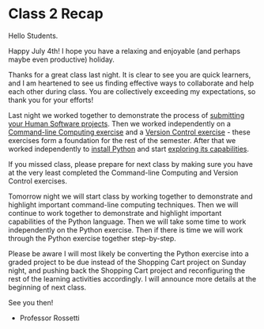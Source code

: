 # Class 2 Recap

Hello Students.

Happy July 4th! I hope you have a relaxing and enjoyable (and perhaps maybe even productive) holiday.

Thanks for a great class last night. It is clear to see you are quick learners, and I am heartened to see us finding effective ways to collaborate and help each other during class. You are collectively exceeding my expectations, so thank you for your efforts!

Last night we worked together to demonstrate the process of [submitting your Human Software projects](https://github.com/prof-rossetti/nyu-info-2335-70-201706/blob/master/projects/human-software/project.md#submission-instructions). Then we worked independently on a [Command-line Computing exercise](https://github.com/prof-rossetti/nyu-info-2335-70-201706/blob/master/exercises/command-line-computing/exercise.md) and a [Version Control exercise](https://github.com/prof-rossetti/nyu-info-2335-70-201706/blob/master/exercises/version-control/exercise.md) - these exercises form a foundation for the rest of the semester. After that we worked independently to [install Python](https://github.com/prof-rossetti/nyu-info-2335-70-201706/blob/master/notes/programming-languages/python/installation.md) and start [exploring its capabilities](https://github.com/prof-rossetti/nyu-info-2335-70-201706/blob/master/notes/programming-languages/python/notes.md).

If you missed class, please prepare for next class by making sure you have at the very least completed the Command-line Computing and Version Control exercises.

Tomorrow night we will start class by working together to demonstrate and highlight important command-line computing techniques. Then we will continue to work together to demonstrate and highlight important capabilities of the Python language. Then we will take some time to work independently on the Python exercise. Then if there is time we will work through the Python exercise together step-by-step.

Please be aware I will most likely be converting the Python exercise into a graded project to be due instead of the Shopping Cart project on Sunday night, and pushing back the Shopping Cart project and reconfiguring the rest of the learning activities accordingly. I will announce more details at the beginning of next class.

See you then!

 - Professor Rossetti
